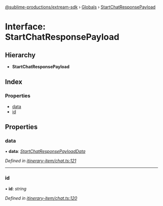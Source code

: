[@sublime-productions/extream-sdk](../README.md) › [Globals](../globals.md) › [StartChatResponsePayload](startchatresponsepayload.md)

# Interface: StartChatResponsePayload

## Hierarchy

* **StartChatResponsePayload**

## Index

### Properties

* [data](startchatresponsepayload.md#data)
* [id](startchatresponsepayload.md#id)

## Properties

###  data

• **data**: *[StartChatResponsePayloadData](startchatresponsepayloaddata.md)*

*Defined in [itinerary-item/chat.ts:121](https://github.com/Extream-SaaS/ex-sdk/blob/e74397e/src/itinerary-item/chat.ts#L121)*

___

###  id

• **id**: *string*

*Defined in [itinerary-item/chat.ts:120](https://github.com/Extream-SaaS/ex-sdk/blob/e74397e/src/itinerary-item/chat.ts#L120)*
